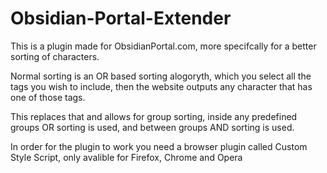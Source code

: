 # Obsidian-Portal-Extender

This is a plugin made for ObsidianPortal.com, more specifcally for a better sorting of characters.

Normal sorting is an OR based sorting alogoryth, which you select all the tags you wish to include, then the website outputs any character that has one of those tags.

This replaces that and allows for group sorting, inside any predefined groups OR sorting is used, and between groups AND sorting is used.

In order for the plugin to work you need a browser plugin called Custom Style Script, only avalible for Firefox, Chrome and Opera

